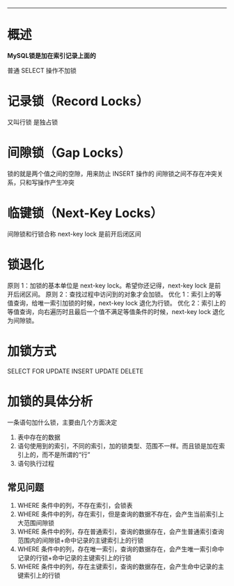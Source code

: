 ___
# 概述
**MySQL锁是加在索引记录上面的**

普通 SELECT 操作不加锁

# 记录锁（Record Locks）
又叫行锁
是独占锁

# 间隙锁（Gap Locks）
锁的就是两个值之间的空隙，用来防止 INSERT 操作的
间隙锁之间不存在冲突关系，只和写操作产生冲突

# 临键锁（Next-Key Locks）
间隙锁和行锁合称 next-key lock
是前开后闭区间

# 锁退化
原则 1：加锁的基本单位是 next-key lock。希望你还记得，next-key lock 是前开后闭区间。
原则 2：查找过程中访问到的对象才会加锁。
优化 1：索引上的等值查询，给唯一索引加锁的时候，next-key lock 退化为行锁。
优化 2：索引上的等值查询，向右遍历时且最后一个值不满足等值条件的时候，next-key lock 退化为间隙锁。

# 加锁方式
SELECT FOR UPDATE
INSERT 
UPDATE
DELETE

# 加锁的具体分析
一条语句加什么锁，主要由几个方面决定
1. 表中存在的数据
2. 语句使用到的索引，不同的索引，加的锁类型、范围不一样。而且锁是加在索引上的，而不是所谓的“行”
3. 语句执行过程

## 常见问题
1. WHERE 条件中的列，不存在索引，会锁表
2. WHERE 条件中的列，存在索引，但是查询的数据不存在，会产生当前索引上大范围间隙锁
3. WHERE 条件中的列，存在普通索引，查询的数据存在，会产生普通索引查询范围内的间隙锁+命中记录的主键索引上的行锁
4. WHERE 条件中的列，存在唯一索引，查询的数据存在，会产生唯一索引命中记录的行锁+命中记录的主键索引上的行锁
4. WHERE 条件中的列，存在主键索引，查询的数据存在，会产生命中记录的主键索引上的行锁


